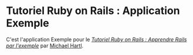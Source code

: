 # Tutoriel Ruby on Rails : Application Exemple
C'est l'application Exemple pour le
[*Tutoriel Ruby on Rails : Apprendre Rails par
l'exemple*](http://rubyonrails.org/)
par [Michael Hartl](http://michaelhartl.com/).